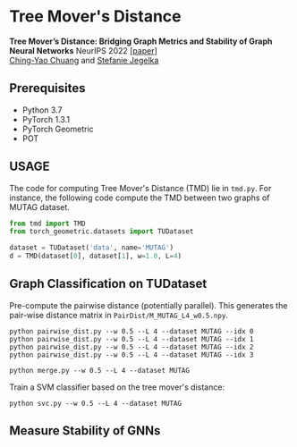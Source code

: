 # Tree Mover's Distance


**Tree Mover’s Distance: Bridging Graph Metrics and Stability of Graph Neural Networks** NeurIPS 2022 [[paper]](https://arxiv.org/abs/2007.00224)
<br/>
[Ching-Yao Chuang](https://chingyaoc.github.io/) and 
[Stefanie Jegelka](https://people.csail.mit.edu/stefje/)
<br/>


## Prerequisites
- Python 3.7 
- PyTorch 1.3.1
- PyTorch Geometric
- POT


## USAGE
The code for computing Tree Mover's Distance (TMD) lie in `tmd.py`. For instance, the following code compute the TMD between two graphs of MUTAG dataset.
```python
from tmd import TMD
from torch_geometric.datasets import TUDataset

dataset = TUDataset('data', name='MUTAG')
d = TMD(dataset[0], dataset[1], w=1.0, L=4)
```


## Graph Classification on TUDataset

Pre-compute the pairwise distance (potentially parallel). This generates the pair-wise distance matrix in `PairDist/M_MUTAG_L4_w0.5.npy`.
```
python pairwise_dist.py --w 0.5 --L 4 --dataset MUTAG --idx 0
python pairwise_dist.py --w 0.5 --L 4 --dataset MUTAG --idx 1
python pairwise_dist.py --w 0.5 --L 4 --dataset MUTAG --idx 2
python pairwise_dist.py --w 0.5 --L 4 --dataset MUTAG --idx 3

python merge.py --w 0.5 --L 4 --dataset MUTAG
```

Train a SVM classifier based on the tree mover's distance:
```
python svc.py --w 0.5 --L 4 --dataset MUTAG
```

## Measure Stability of GNNs



